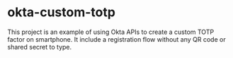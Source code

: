 # okta-custom-totp
This project is an example of using Okta APIs to create a custom TOTP factor on smartphone. It include a registration flow without any QR code or shared secret to type.
